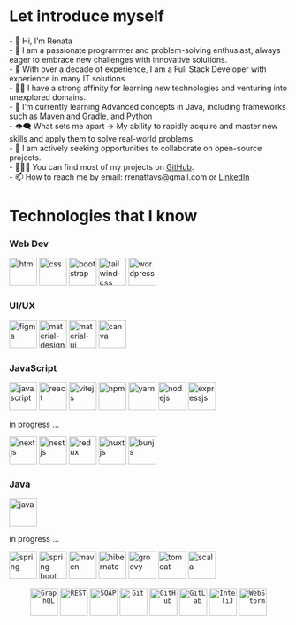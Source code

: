 <h1>Let introduce myself</h1>
- 👋 Hi, I’m Renata</br>
- 🚀 I am a passionate programmer and problem-solving enthusiast, always eager to embrace new challenges with innovative solutions.</br>
- 👀 With over a decade of experience, I am a Full Stack Developer with experience in many IT solutions</br>
- 👨‍💻 I have a strong affinity for learning new technologies and venturing into unexplored domains.</br>
- 🌱 I’m currently learning Advanced concepts in Java, including frameworks such as Maven and Gradle, and Python</br>
- 👁‍🗨 What sets me apart → My ability to rapidly acquire and master new skills and apply them to solve real-world problems.</br>
- 👯 I am actively seeking opportunities to collaborate on open-source projects.</br>
- 👨🏻‍💻 You can find most of my projects on <a href="https://github.com/rrenattavs" title="GitHub Profile">GitHub</a>.</br>
- 📫 How to reach me by email: rrenattavs@gmail.com or <a href="https://www.linkedin.com/in/rvieiras/" title="LinkedIn">LinkedIn</a></br>


<h1>Technologies that I know </h1>
<div>
<h3>Web Dev</h3>
 <p>
<a href="https://www.w3schools.com/html/"><img height ="50" alt ="html" src ="https://user-images.githubusercontent.com/25181517/192158954-f88b5814-d510-4564-b285-dff7d6400dad.png"></a>
  <a href="https://www.w3schools.com/css/"><img height = "50" alt="css" src = "https://user-images.githubusercontent.com/25181517/183898674-75a4a1b1-f960-4ea9-abcb-637170a00a75.png"></a>
  <a href="https://getbootstrap.com/"><img height="50" alt="bootstrap" src="https://user-images.githubusercontent.com/25181517/183898054-b3d693d4-dafb-4808-a509-bab54cf5de34.png"></a>
 <a href="https://tailwindcss.com/"><img height="50" alt = "tailwind-css" src="https://user-images.githubusercontent.com/25181517/202896760-337261ed-ee92-4979-84c4-d4b829c7355d.png"></a>
<a href="https://wordpress.com/"><img height = "50" alt="wordpress"src = "https://user-images.githubusercontent.com/25181517/192158957-b1256181-356c-46a3-beb9-487af08a6266.png"></a>
</p>
</div>
<div>
<h3>UI/UX</h3>
 <p>
<a href="https://www.figma.com/"><img height ="50" alt ="figma" src ="https://user-images.githubusercontent.com/25181517/189715289-df3ee512-6eca-463f-a0f4-c10d94a06b2f.png"></a>
  <a href="https://m3.material.io/"><img height = "50" alt="material-design" src = "https://user-images.githubusercontent.com/25181517/189716058-71f74b6f-5936-40b5-92e3-00381e35ccb9.png"></a>
  <a href="https://mui.com/"><img height="50" alt="material-ui" src="https://user-images.githubusercontent.com/25181517/189716630-fe6c084c-6c66-43af-aa49-64c8aea4a5c2.png"></a>
 <a href="https://www.canva.com/"><img height="50" alt = "canva" src="https://github.com/marwin1991/profile-technology-icons/assets/136815194/02494c7c-de6a-43a6-9293-6369696842ed"></a>
</p>
</div>
<h3>JavaScript</h3>
 <p>
<a href="https://www.w3schools.com/js/"><img height ="50" alt ="javascript" src ="https://user-images.githubusercontent.com/25181517/117447155-6a868a00-af3d-11eb-9cfe-245df15c9f3f.png"></a>
  <a href="https://www.w3schools.com/react/"><img height = "50" alt="react" src = "https://user-images.githubusercontent.com/25181517/183897015-94a058a6-b86e-4e42-a37f-bf92061753e5.png"></a>
  <a href="https://vitejs.dev/guide/"><img height="50" alt="vitejs" src="https://github.com/marwin1991/profile-technology-icons/assets/62091613/b40892ef-efb8-4b0e-a6b5-d1cfc2f3fc35"></a>
 <a href="https://tailwindcss.com/"><img height="50" alt = "npm" src="https://user-images.githubusercontent.com/25181517/121401671-49102800-c959-11eb-9f6f-74d49a5e1774.png"></a>
<a href="https://wordpress.com/"><img height = "50" alt="yarn"src = "https://user-images.githubusercontent.com/25181517/183049794-a3dfaddd-22ee-4ffe-b0b4-549ccd4879f9.png"></a>
  <a href="https://getbootstrap.com/"><img height="50" alt="nodejs" src="https://user-images.githubusercontent.com/25181517/183568594-85e280a7-0d7e-4d1a-9028-c8c2209e073c.png"></a>
 <a href="https://tailwindcss.com/"><img height="50" alt = "expressjs" src="https://user-images.githubusercontent.com/25181517/183859966-a3462d8d-1bc7-4880-b353-e2cbed900ed6.png"></a>

</p>
<p>in progress ...</p>
<p>
 <a href="https://wordpress.com/"><img height = "50" alt="nextjs"src = "https://github.com/marwin1991/profile-technology-icons/assets/136815194/5f8c622c-c217-4649-b0a9-7e0ee24bd704"></a>
 <a href="https://www.w3schools.com/html/"><img height ="50" alt ="nestjs" src ="https://github.com/marwin1991/profile-technology-icons/assets/136815194/519bfaf3-c242-431e-a269-876979f05574"></a>
  <a href="https://www.w3schools.com/css/"><img height = "50" alt="redux" src = "https://user-images.githubusercontent.com/25181517/187896150-cc1dcb12-d490-445c-8e4d-1275cd2388d6.png"></a>
  <a href="https://getbootstrap.com/"><img height="50" alt="nuxtjs" src="https://github.com/marwin1991/profile-technology-icons/assets/136815194/ebd92b15-970a-45b8-8c4c-0ecf69b17cdc"></a>
 <a href="https://getbootstrap.com/"><img height="50" alt="bunjs" src="https://github.com/marwin1991/profile-technology-icons/assets/136815194/7e9599e9-0570-4bb6-b17f-676ed589912f"></a>
</p>
</div>
<div>
<h3>Java</h3>
 <p>
<a href="https://www.figma.com/"><img height ="50" alt ="java" src ="https://user-images.githubusercontent.com/25181517/117201156-9a724800-adec-11eb-9a9d-3cd0f67da4bc.png"></a>
 </p>
 <p>in progress ...</p>
 <p>
  <a href="https://spring.io/"><img height = "50" alt="spring" src = "https://user-images.githubusercontent.com/25181517/117201470-f6d56780-adec-11eb-8f7c-e70e376cfd07.png"></a>
  <a href="https://spring.io/projects/spring-boot"><img height="50" alt="spring-boot" src="https://user-images.githubusercontent.com/25181517/183891303-41f257f8-6b3d-487c-aa56-c497b880d0fb.png"></a>
 <a href="https://maven.apache.org/"><img height="50" alt = "maven" src="https://user-images.githubusercontent.com/25181517/117207242-07d5a700-adf4-11eb-975e-be04e62b984b.png"></a>
  <a href="https://mui.com/"><img height="50" alt="hibernate" src="https://user-images.githubusercontent.com/25181517/117207493-49665200-adf4-11eb-808e-a9c0fcc2a0a0.png"></a>
 <a href="https://www.canva.com/"><img height="50" alt = "groovy" src="https://user-images.githubusercontent.com/25181517/183892787-bca94a0e-ffcb-4eeb-8137-e0fc4e446c25.png"></a>
  <a href="https://mui.com/"><img height="50" alt="tomcat" src="https://user-images.githubusercontent.com/25181517/183894676-137319b5-1364-4b6a-ba4f-e9fc94ddc4aa.png"></a>
 <a href="https://www.canva.com/"><img height="50" alt = "scala" src="https://user-images.githubusercontent.com/25181517/185062806-7be3b0f6-3373-44a8-be19-21ddd2307a70.png"></a>
</p>
</div>
<div>
 <div align="center">
	<code><img width="50" src="https://user-images.githubusercontent.com/25181517/192107856-aa92c8b1-b615-47c3-9141-ed0d29a90239.png" alt="GraphQL" title="GraphQL"/></code>
	<code><img width="50" src="https://user-images.githubusercontent.com/25181517/192107858-fe19f043-c502-4009-8c47-476fc89718ad.png" alt="REST" title="REST"/></code>
	<code><img width="50" src="https://user-images.githubusercontent.com/25181517/192107860-9a9f0894-0e34-4ab3-964d-6297ee4c00e9.png" alt="SOAP" title="SOAP"/></code>
	<code><img width="50" src="https://user-images.githubusercontent.com/25181517/192108372-f71d70ac-7ae6-4c0d-8395-51d8870c2ef0.png" alt="Git" title="Git"/></code>
	<code><img width="50" src="https://user-images.githubusercontent.com/25181517/192108374-8da61ba1-99ec-41d7-80b8-fb2f7c0a4948.png" alt="GitHub" title="GitHub"/></code>
	<code><img width="50" src="https://user-images.githubusercontent.com/25181517/192108376-c675d39b-90f6-4073-bde6-5a9291644657.png" alt="GitLab" title="GitLab"/></code>
	<code><img width="50" src="https://user-images.githubusercontent.com/25181517/192108890-200809d1-439c-4e23-90d3-b090cf9a4eea.png" alt="InteliJ" title="InteliJ"/></code>
	<code><img width="50" src="https://user-images.githubusercontent.com/25181517/192108893-b1eed3c7-b2c4-4e1c-9e9f-c7e83637b33d.png" alt="WebStorm" title="WebStorm"/></code>
</div>
</div>


<!---
rrenattavs/rrenattavs is a ✨ special ✨ repository because its `README.md` (this file) appears on your GitHub profile.
You can click the Preview link to take a look at your changes.
--->


